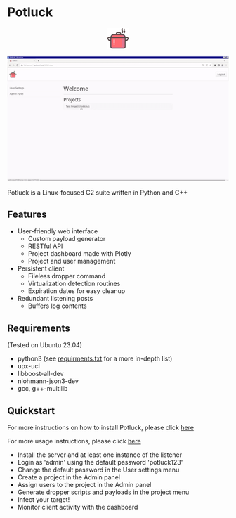 # Potluck

<p align="center">
  <img src="docs/images/potluck.png" height="10%" width="10%">
</p>

<p align="center">
  <img src="docs/images/gif/demo_full.gif">
</p>

Potluck is a Linux-focused C2 suite written in Python and C++

## Features
- User-friendly web interface
  - Custom payload generator
  - RESTful API
  - Project dashboard made with Plotly
  - Project and user management
- Persistent client
  - Fileless dropper command
  - Virtualization detection routines
  - Expiration dates for easy cleanup
- Redundant listening posts
  - Buffers log contents
## Requirements
(Tested on Ubuntu 23.04)
- python3 (see [requirments.txt](https://github.com/jkingsec/potluck/blob/main/src/server/requirements.txt) for a more in-depth list)
- upx-ucl
- libboost-all-dev
- nlohmann-json3-dev
- gcc, g++-multilib
## Quickstart
For more instructions on how to install Potluck, please click [here](https://github.com/jkingsec/potluck/blob/main/INSTALL.md)

For more usage instructions, please click [here](https://github.com/jkingsec/potluck/blob/main/HOWTO.md)

- Install the server and at least one instance of the listener
- Login as 'admin' using the default password 'potluck123'
- Change the default password in the User settings menu
- Create a project in the Admin panel
- Assign users to the project in the Admin panel
- Generate dropper scripts and payloads in the project menu
- Infect your target!
- Monitor client activity with the dashboard
